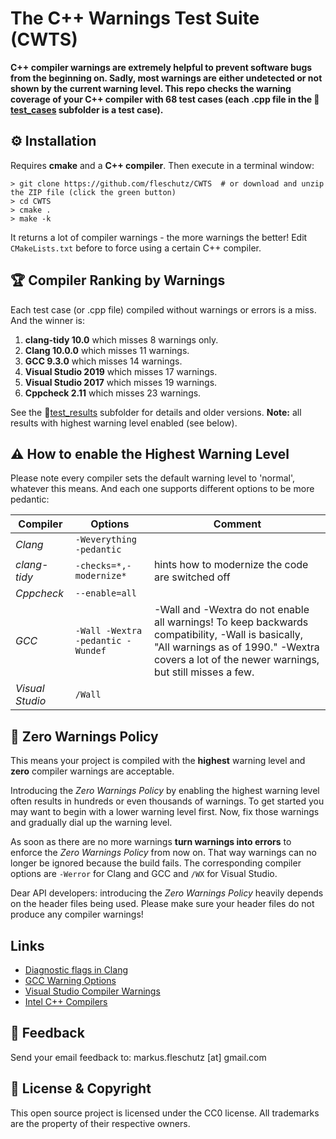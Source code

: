 The C++ Warnings Test Suite (CWTS)
==================================

**C++ compiler warnings are extremely helpful to prevent software bugs from the beginning on. Sadly, most warnings are either undetected or not shown by the current warning level. This repo checks the warning coverage of your C++ compiler with 68 test cases (each .cpp file in the 📂[test_cases](test_cases/) subfolder is a test case).**


⚙️ Installation 
----------------
Requires **cmake** and a **C++ compiler**. Then execute in a terminal window:

```
> git clone https://github.com/fleschutz/CWTS  # or download and unzip the ZIP file (click the green button)
> cd CWTS
> cmake .
> make -k
```
It returns a lot of compiler warnings - the more warnings the better! Edit `CMakeLists.txt` before to force using a certain C++ compiler.


🏆 Compiler Ranking by Warnings
--------------------------------
Each test case (or .cpp file) compiled without warnings or errors is a miss. And the winner is:

1. **clang-tidy 10.0** which misses 8 warnings only.
2. **Clang 10.0.0** which misses 11 warnings.
3. **GCC 9.3.0** which misses 14 warnings.
4. **Visual Studio 2019** which misses 17 warnings.
5. **Visual Studio 2017** which misses 19 warnings.
6. **Cppcheck 2.11** which misses 23 warnings.

See the 📂[test_results](test_results/) subfolder for details and older versions. **Note:** all results with highest warning level enabled (see below). 


⚠️ How to enable the Highest Warning Level 
-------------------------------------------
Please note every compiler sets the default warning level to 'normal', whatever this means. And each one supports different options to be more pedantic:

| Compiler        | Options                     | Comment                                           |
|-----------------|-----------------------------------|---------------------------------------------------|
| *Clang*         | `-Weverything -pedantic`          |                                                   |
| *clang-tidy*    | `-checks=*,-modernize*`           | hints how to modernize the code are switched off  |
| *Cppcheck*      | `--enable=all`                    |                                                   |
| *GCC*           | `-Wall -Wextra -pedantic -Wundef` | -Wall and -Wextra do not enable all warnings! To keep backwards compatibility, -Wall is basically, "All warnings as of 1990." -Wextra covers a lot of the newer warnings, but still misses a few. |
| *Visual Studio* | `/Wall`                           |                                                   |


👮‍ Zero Warnings Policy 
------------------------
This means your project is compiled with the **highest** warning level and **zero** compiler warnings are acceptable.

Introducing the *Zero Warnings Policy* by enabling the highest warning level often results in hundreds or even thousands of warnings. To get started you may want to begin with a lower warning level first. Now, fix those warnings and gradually dial up the warning level.

As soon as there are no more warnings **turn warnings into errors** to enforce the *Zero Warnings Policy* from now on. That way warnings can no longer be ignored because the build fails. The corresponding compiler options are `-Werror` for Clang and GCC and `/WX` for Visual Studio.

Dear API developers: introducing the *Zero Warnings Policy* heavily depends on the header files being used. Please make sure your header files do not produce any compiler warnings!

Links
-----
* [Diagnostic flags in Clang](https://clang.llvm.org/docs/DiagnosticsReference.html)
* [GCC Warning Options](https://gcc.gnu.org/onlinedocs/gcc/Warning-Options.html)
* [Visual Studio Compiler Warnings](https://docs.microsoft.com/en-us/cpp/error-messages/compiler-warnings/compiler-warnings-by-compiler-version)
* [Intel C++ Compilers](https://software.intel.com/en-us/c-compilers)

📧 Feedback
------------
Send your email feedback to: markus.fleschutz [at] gmail.com

🤝 License & Copyright
-----------------------
This open source project is licensed under the CC0 license. All trademarks are the property of their respective owners.

